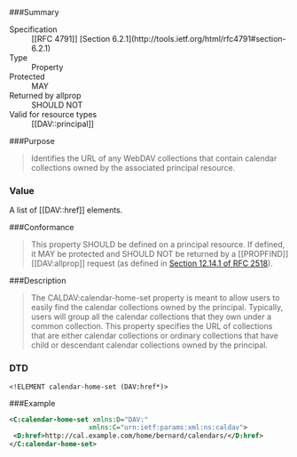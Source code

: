<!-- --- title: urn:ietf:params:xml:ns:caldav:calendar-home-set -->

<div id="summary-box" markdown="1">
###Summary

<dl>
<dt>Specification</dt>
<!-- insert the RFC number and the link to the original specification of this property -->
<dd markdown="1">[[RFC 4791]]
[Section 6.2.1](http://tools.ietf.org/html/rfc4791#section-6.2.1)
</dd>
<dt>Type</dt>
<dd markdown="1">Property
</dd>
<dt>Protected</dt>
<dd markdown="1">MAY
</dd>
<dt>Returned by allprop</dt>
<dd markdown="1">SHOULD NOT
</dd>
<dt>Valid for resource types</dt>
<dd markdown="1">[[DAV::principal]]
</dd>
</dl>

</div>

<!-- below is a list of common sections for property definitions. Adjust the list as needed. Don't forget to block-quote any text that's copied from the RFC -->

###Purpose
> Identifies the URL of any WebDAV collections that contain calendar collections owned by the associated principal resource.

### Value
A list of [[DAV::href]] elements.

###Conformance
> This property SHOULD be defined on a principal resource. If defined, it MAY be protected and SHOULD NOT be returned by a [[PROPFIND]] [[DAV:allprop]] request (as defined in [Section 12.14.1 of RFC 2518](https://tools.ietf.org/html/rfc2518#section-12.14.1)).

###Description
> The CALDAV:calendar-home-set property is meant to allow users to easily find the calendar collections owned by the principal.  Typically, users will group all the calendar collections that they own under a common collection. This property specifies the URL of collections that are either calendar collections or ordinary collections that have child or descendant calendar collections owned by the principal.

### DTD
> 
```
<!ELEMENT calendar-home-set (DAV:href*)>
```

###Example
> 
>
```xml
<C:calendar-home-set xmlns:D="DAV:"
                    xmlns:C="urn:ietf:params:xml:ns:caldav">
 <D:href>http://cal.example.com/home/bernard/calendars/</D:href>
</C:calendar-home-set>
```
